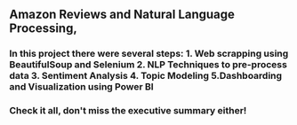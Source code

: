 ## Amazon Reviews and Natural Language Processing,

### In this project there were several steps:  1. Web scrapping using BeautifulSoup and Selenium  2. NLP Techniques to pre-process data  3. Sentiment Analysis  4. Topic Modeling  5.Dashboarding and Visualization using Power BI

### Check it all, don't miss the executive summary either!
